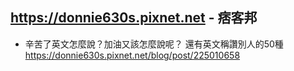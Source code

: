 ## https://donnie630s.pixnet.net - 痞客邦
- 辛苦了英文怎麼說？加油又該怎麼說呢？ 還有英文稱讚別人的50種
  <br>https://donnie630s.pixnet.net/blog/post/225010658
